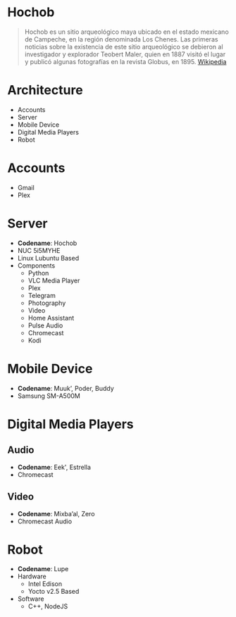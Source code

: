 # Hochob

> Hochob es un sitio arqueológico maya ubicado en el estado mexicano de Campeche, en la región denominada Los Chenes. Las primeras noticias sobre la existencia de este sitio arqueológico se debieron al investigador y explorador Teobert Maler, quien en 1887 visitó el lugar y publicó algunas fotografías en la revista Globus, en 1895. [Wikipedia](https://es.wikipedia.org/wiki/Hochob)

# Architecture

- Accounts
- Server
- Mobile Device
- Digital Media Players
- Robot

# Accounts

- Gmail
- Plex

# Server

- __Codename__: Hochob
- NUC 5i5MYHE 
- Linux Lubuntu Based
- Components
  - Python
  - VLC Media Player
  - Plex
  - Telegram
  - Photography
  - Video
  - Home Assistant
  - Pulse Audio
  - Chromecast
  - Kodi

# Mobile Device

- __Codename__:  Muuk’, Poder, Buddy
- Samsung SM-A500M

# Digital Media Players

## Audio
- __Codename__: Eek', Estrella
- Chromecast

## Video

- __Codename__:  Mixba’al, Zero
- Chromecast Audio

# Robot

- __Codename__:  Lupe
- Hardware
  - Intel Edison
  - Yocto v2.5 Based
- Software
  - C++, NodeJS
